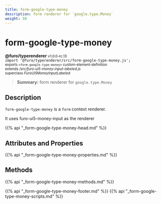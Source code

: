 ```yaml
---
title: form-google-type-money
description: form renderer for `google.type.Money`
weight: 50
---
```


# form-google-type-money
**@furo/typerenderer** <small>v1.0.0-rc.13</small>
<br>`import '@furo/typerenderer/src/form-google-type-money.js';`<small>
<br>exports `<form-google-type-money>` custom-element-definition
<br>extends */src/furo-ui5-money-input-labeled.js*
<br>superclass *FuroUi5MoneyInputLabeled*</small>

> **Summary:** form renderer for `google.type.Money`

## Description

`form-google-type-money` is a `form` context renderer.

It uses furo-ui5-money-input as the renderer

{{% api "_form-google-type-money-head.md" %}}

## Attributes and Properties
{{% api "_form-google-type-money-properties.md" %}}



## Methods
{{% api "_form-google-type-money-methods.md" %}}





{{% api "_form-google-type-money-footer.md" %}}
{{% api "_form-google-type-money-scripts.md" %}}
